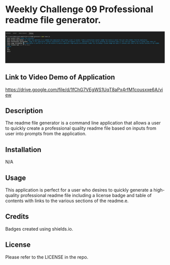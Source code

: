 # Weekly Challenge 09 Professional readme file generator.

![](./readmegenerator.jpg)


## Link to Video Demo of Application

https://drive.google.com/file/d/1fChG7VEgWS1UqT8aPx4rfM1cousxxe6A/view

## Description

The readme file generator is a command line application that allows a user to quickly create a professional quality readme file based on inputs from user into prompts from the application.

## Installation

N/A

## Usage

This application is perfect for a user who desires to quickly generate a high-quality professional readme file including a license badge and table of contents with links to the various sections of the readme.e.

## Credits

Badges created using shields.io.

## License

Please refer to the LICENSE in the repo.
